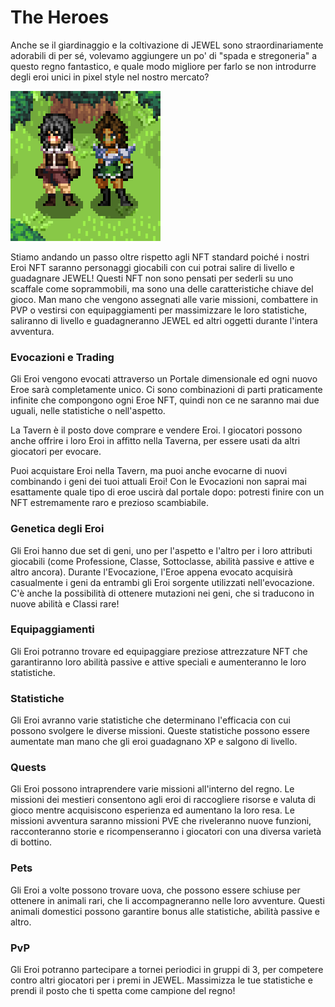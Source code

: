 # The Heroes

Anche se il giardinaggio e la coltivazione di JEWEL sono straordinariamente adorabili di per sé, volevamo aggiungere un po' di "spada e stregoneria" a questo regno fantastico, e quale modo migliore per farlo se non introdurre degli eroi unici in pixel style nel nostro mercato?

![](<../.gitbook/assets/hero base showcase1.png>)

Stiamo andando un passo oltre rispetto agli NFT standard poiché i nostri Eroi NFT saranno personaggi giocabili con cui potrai salire di livello e guadagnare JEWEL! Questi NFT non sono pensati per sederli su uno scaffale come soprammobili, ma sono una delle caratteristiche chiave del gioco. Man mano che vengono assegnati alle varie missioni, combattere in PVP o vestirsi con equipaggiamenti per massimizzare le loro statistiche, saliranno di livello e guadagneranno JEWEL ed altri oggetti durante l'intera avventura.

### **Evocazioni e Trading**

Gli Eroi vengono evocati attraverso un Portale dimensionale ed ogni nuovo Eroe sarà completamente unico. Ci sono combinazioni di parti praticamente infinite che compongono ogni Eroe NFT, quindi non ce ne saranno mai due uguali, nelle statistiche o nell'aspetto.

La Tavern è il posto dove comprare e vendere Eroi. I giocatori possono anche offrire i loro Eroi in affitto nella Taverna, per essere usati da altri giocatori per evocare.

Puoi acquistare Eroi nella Tavern, ma puoi anche evocarne di nuovi combinando i geni dei tuoi attuali Eroi! Con le Evocazioni non saprai mai esattamente quale tipo di eroe uscirà dal portale dopo: potresti finire con un NFT estremamente raro e prezioso scambiabile.

### **Genetica degli Eroi**

Gli Eroi hanno due set di geni, uno per l'aspetto e l'altro per i loro attributi giocabili (come Professione, Classe, Sottoclasse, abilità passive e attive e altro ancora). Durante l'Evocazione, l'Eroe appena evocato acquisirà casualmente i geni da entrambi gli Eroi sorgente utilizzati nell'evocazione. C'è anche la possibilità di ottenere mutazioni nei geni, che si traducono in nuove abilità e Classi rare!

### **Equipaggiamenti**

Gli Eroi potranno trovare ed equipaggiare preziose attrezzature NFT che garantiranno loro abilità passive e attive speciali e aumenteranno le loro statistiche.

### **Statistiche**

Gli Eroi avranno varie statistiche che determinano l'efficacia con cui possono svolgere le diverse missioni. Queste statistiche possono essere aumentate man mano che gli eroi guadagnano XP e salgono di livello.

### **Quests**

Gli Eroi possono intraprendere varie missioni all'interno del regno. Le missioni dei mestieri consentono agli eroi di raccogliere risorse e valuta di gioco mentre acquisiscono esperienza ed aumentano la loro resa. Le missioni avventura saranno missioni PVE che riveleranno nuove funzioni, racconteranno storie e ricompenseranno i giocatori con una diversa varietà di bottino.

### **Pets**

Gli Eroi a volte possono trovare uova, che possono essere schiuse per ottenere in animali rari, che li accompagneranno nelle loro avventure. Questi animali domestici possono garantire bonus alle statistiche, abilità passive e altro.

### **PvP**

Gli Eroi potranno partecipare a tornei periodici in gruppi di 3, per competere contro altri giocatori per i premi in JEWEL. Massimizza le tue statistiche e prendi il posto che ti spetta come campione del regno!
